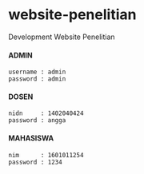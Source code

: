 # website-penelitian
Development Website Penelitian

#### ADMIN
    username : admin
    password : admin

#### DOSEN
    nidn 	 : 1402040424
    password : angga

#### MAHASISWA
    nim 	 : 1601011254
    password : 1234